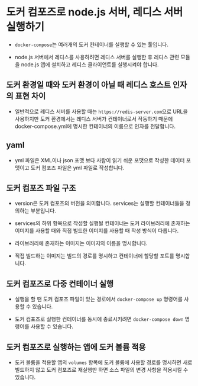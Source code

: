 # 도커 컴포즈로 node.js 서버, 레디스 서버 실행하기

- `docker-compose`는 여러개의 도커 컨테이너를 실행할 수 있는 툴입니다.

- node.js 서버에서 레디스를 사용하려면 레디스 서버를 실행한 후 레디스 관련 모듈을 node.js 앱에 설치하고 레디스 클라이언트를 실행시켜야 합니다.

## 도커 환경일 때와 도커 환경이 아닐 때 레디스 호스트 인자의 표현 차이

- 일반적으로 레디스 서버를 사용할 때는 `https://redis-server.com`으로 URL을 사용하지만 도커 환경에서는 레디스 서버가 컨테이너로서 작동하기 때문에 docker-compose.yml에 명시한 컨테이너의 이름으로 인자를 전달합니다.

## yaml

- yml 파일은 XML이나 json 포맷 보다 사람이 읽기 쉬운 포맷으로 작성한 데이터 포맷이고 도커 컴포즈 파일은 yml 파일로 작성합니다.

## 도커 컴포즈 파일 구조

- version은 도커 컴포즈의 버전을 의미합니다. services는 실행할 컨테이너들을 정의하는 부분입니다.

- services의 하위 항목으로 작성할 실행될 컨테이너는 도커 라이브러리에 존재하는 이미지를 사용할 때와 직접 빌드한 이미지를 사용할 때 작성 방식이 다릅니다.

- 라이브러리에 존재하는 이미지는 이미지의 이름을 명시합니다.

- 직접 빌드하는 이미지는 빌드의 경로를 명시하고 컨테이너에 할당할 포트를 명시합니다.

## 도커 컴포즈로 다중 컨테이너 실행

- 실행을 할 땐 도커 컴포즈 파일이 있는 경로에서 `docker-compose up` 명령어를 사용할 수 있습니다.

- 도커 컴포즈로 실행한 컨테이너를 동시에 종료시키려면 `docker-compose down` 명령어를 사용할 수 있습니다.

## 도커 컴포즈로 실행하는 앱에 도커 볼륨 적용

- 도커 볼륨을 적용할 앱의 `volumes` 항목에 도커 볼륨에 사용할 경로를 명시하면 새로 빌드하지 않고 도커 컴포즈로 재실행만 하면 소스 파일의 변경 사항을 적용시킬 수 있습니다.
